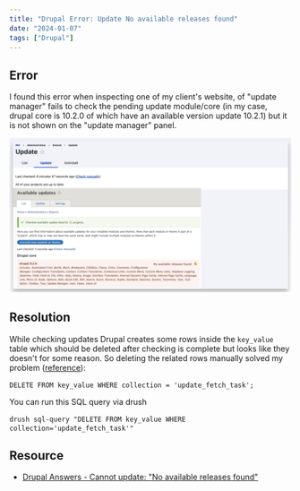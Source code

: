 ```yaml
---
title: "Drupal Error: Update No available releases found"
date: "2024-01-07"
tags: ["Drupal"]
---
```



## Error

I found this error when inspecting one of my client's website, of "update manager" fails to check the pending update module/core (in my case, drupal core is 10.2.0 of which have an available version update 10.2.1) but it is not shown on the "update manager" panel.

![image-20240108103022253](image-20240108103022253.png)

## Resolution

While checking updates Drupal creates some rows inside the `key_value` table which should be deleted after checking is complete but looks like they doesn't for some reason. So deleting the related rows manually solved my problem ([reference](https://drupal.stackexchange.com/questions/232520/cannot-update-no-available-releases-found)):

```
DELETE FROM key_value WHERE collection = 'update_fetch_task';
```

You can run this SQL query via drush

```
drush sql-query "DELETE FROM key_value WHERE collection='update_fetch_task'"
```


## Resource

- [Drupal Answers - Cannot update: "No available releases found"](https://drupal.stackexchange.com/questions/232520/cannot-update-no-available-releases-found)

